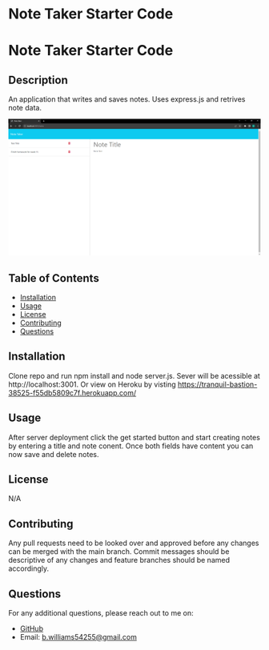 # Note Taker Starter Code
# Note Taker Starter Code

## Description
An application that writes and saves notes. Uses express.js and retrives note data.


![Alt Text](Develop\public\assets\appscreenshot.png)


## Table of Contents
- [Installation](#installation)
- [Usage](#usage)
- [License](#license)
- [Contributing](#contributing)
- [Questions](#questions)


## Installation
Clone repo and run npm install and node server.js. Sever will be acessible at http://localhost:3001. Or view on Heroku by visting https://tranquil-bastion-38525-f55db5809c7f.herokuapp.com/
## Usage
After server deployment click the get started button and start creating notes by entering a title and note conent. Once both fields have content you can now save and delete notes.

## License
N/A

## Contributing
Any pull requests need to be looked over and approved before any changes can be merged with the main branch. Commit messages should be descriptive of any changes and feature branches should be named accordingly.



## Questions
For any additional questions, please reach out to me on:
- [GitHub](https://github.com/CalmedDuck)
- Email: b.williams54255@gmail.com 
